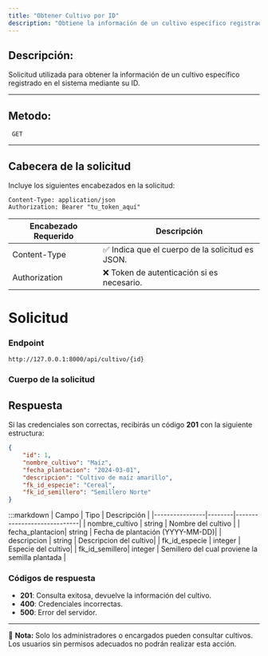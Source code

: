 ```yaml
---
title: "Obtener Cultivo por ID"
description: "Obtiene la información de un cultivo específico registrado en el sistema mediante su ID."
---
```



## Descripción:
Solicitud utilizada para obtener la información de un cultivo específico registrado en el sistema mediante su ID.

---


## Metodo: 
```
 GET
```
---
## **Cabecera de la solicitud**
Incluye los siguientes encabezados en la solicitud:
```
Content-Type: application/json
Authorization: Bearer "tu_token_aquí"
```
|Encabezado	Requerido | Descripción  |
|-------------------- |--------------|
|Content-Type	      |✅	Indica que el cuerpo de la solicitud es JSON.
|Authorization        |❌	Token de autenticación si es necesario.


# **Solicitud**

### **Endpoint**
```
http://127.0.0.1:8000/api/cultivo/{id}
```

### **Cuerpo de la solicitud**

## **Respuesta**

Si las credenciales son correctas, recibirás un código **201** con la siguiente estructura:

```json
{
    "id": 1,
    "nombre_cultivo": "Maíz",
    "fecha_plantacion": "2024-03-01",
    "descripcion": "Cultivo de maíz amarillo",
    "fk_id_especie": "Cereal",
    "fk_id_semillero": "Semillero Norte"
}
```

:::markdown
| Campo           | Tipo   | Descripción                |
|----------------|--------|-----------------------------|
| nombre_cultivo | string | Nombre del cultivo      |
| fecha_plantacion| string | Fecha de plantación (YYYY-MM-DD)|
| descripcion    | string | Descripcion del cultivo|
| fk_id_especie  | integer | Especie del cultivo|
| fk_id_semillero| integer | Semillero del cual proviene la semilla plantada    |


### **Códigos de respuesta**
- **201**: Consulta exitosa, devuelve la información del cultivo.
- **400**: Credenciales incorrectas.
- **500**: Error del servidor.

---

📄 **Nota:** Solo los administradores o encargados pueden consultar cultivos. Los usuarios sin permisos adecuados no podrán realizar esta acción.
